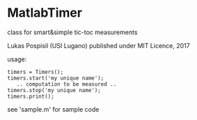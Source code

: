 # MatlabTimer
class for smart&amp;simple tic-toc measurements

Lukas Pospisil (USI Lugano)
published under MIT Licence, 2017

usage:
```
timers = Timers();
timers.start('my unique name');
   .. computation to be measured ..
timers.stop('my unique name');
timers.print();
```

see 'sample.m' for sample code
